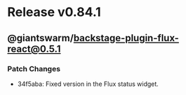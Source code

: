 # Release v0.84.1

## @giantswarm/backstage-plugin-flux-react@0.5.1

### Patch Changes

- 34f5aba: Fixed version in the Flux status widget.
